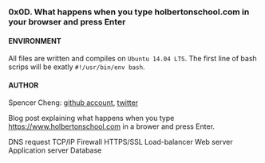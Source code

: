 ### 0x0D. What happens when you type holbertonschool.com in your browser and press Enter

#### ENVIRONMENT
All files are written and compiles on `Ubuntu 14.04 LTS`. The first line of bash scrips will be exatly `#!/usr/bin/env bash`.

#### AUTHOR
Spencer Cheng: [github account](https://github.com/spencerhcheng), [twitter](https://twitter.com/spencerhcheng)

Blog post explaining what happens when you type https://www.holbertonschool.com in a brower and press Enter.

DNS request
TCP/IP
Firewall
HTTPS/SSL
Load-balancer
Web server
Application server
Database
